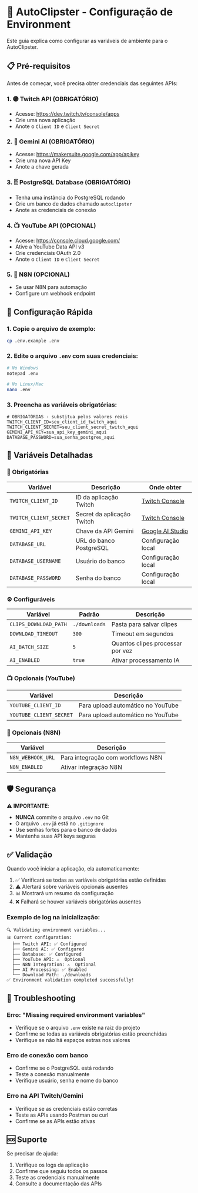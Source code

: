 # 🔧 AutoClipster - Configuração de Environment

Este guia explica como configurar as variáveis de ambiente para o AutoClipster.

## 📋 Pré-requisitos

Antes de começar, você precisa obter credenciais das seguintes APIs:

### 1. 🟣 Twitch API (OBRIGATÓRIO)
- Acesse: https://dev.twitch.tv/console/apps
- Crie uma nova aplicação
- Anote o `Client ID` e `Client Secret`

### 2. 🤖 Gemini AI (OBRIGATÓRIO)
- Acesse: https://makersuite.google.com/app/apikey
- Crie uma nova API Key
- Anote a chave gerada

### 3. 🗄️ PostgreSQL Database (OBRIGATÓRIO)
- Tenha uma instância do PostgreSQL rodando
- Crie um banco de dados chamado `autoclipster`
- Anote as credenciais de conexão

### 4. 📺 YouTube API (OPCIONAL)
- Acesse: https://console.cloud.google.com/
- Ative a YouTube Data API v3
- Crie credenciais OAuth 2.0
- Anote o `Client ID` e `Client Secret`

### 5. 🔗 N8N (OPCIONAL)
- Se usar N8N para automação
- Configure um webhook endpoint

## 🚀 Configuração Rápida

### 1. Copie o arquivo de exemplo:
```bash
cp .env.example .env
```

### 2. Edite o arquivo `.env` com suas credenciais:
```bash
# No Windows
notepad .env

# No Linux/Mac
nano .env
```

### 3. Preencha as variáveis obrigatórias:
```env
# OBRIGATÓRIAS - substitua pelos valores reais
TWITCH_CLIENT_ID=seu_client_id_twitch_aqui
TWITCH_CLIENT_SECRET=seu_client_secret_twitch_aqui
GEMINI_API_KEY=sua_api_key_gemini_aqui
DATABASE_PASSWORD=sua_senha_postgres_aqui
```

## 📖 Variáveis Detalhadas

### 🔑 Obrigatórias
| Variável | Descrição | Onde obter |
|----------|-----------|------------|
| `TWITCH_CLIENT_ID` | ID da aplicação Twitch | [Twitch Console](https://dev.twitch.tv/console/apps) |
| `TWITCH_CLIENT_SECRET` | Secret da aplicação Twitch | [Twitch Console](https://dev.twitch.tv/console/apps) |
| `GEMINI_API_KEY` | Chave da API Gemini | [Google AI Studio](https://makersuite.google.com/app/apikey) |
| `DATABASE_URL` | URL do banco PostgreSQL | Configuração local |
| `DATABASE_USERNAME` | Usuário do banco | Configuração local |
| `DATABASE_PASSWORD` | Senha do banco | Configuração local |

### ⚙️ Configuráveis
| Variável | Padrão | Descrição |
|----------|--------|-----------|
| `CLIPS_DOWNLOAD_PATH` | `./downloads` | Pasta para salvar clipes |
| `DOWNLOAD_TIMEOUT` | `300` | Timeout em segundos |
| `AI_BATCH_SIZE` | `5` | Quantos clipes processar por vez |
| `AI_ENABLED` | `true` | Ativar processamento IA |

### 📺 Opcionais (YouTube)
| Variável | Descrição |
|----------|-----------|
| `YOUTUBE_CLIENT_ID` | Para upload automático no YouTube |
| `YOUTUBE_CLIENT_SECRET` | Para upload automático no YouTube |

### 🔗 Opcionais (N8N)
| Variável | Descrição |
|----------|-----------|
| `N8N_WEBHOOK_URL` | Para integração com workflows N8N |
| `N8N_ENABLED` | Ativar integração N8N |

## 🛡️ Segurança

⚠️ **IMPORTANTE**: 
- **NUNCA** commite o arquivo `.env` no Git
- O arquivo `.env` já está no `.gitignore`
- Use senhas fortes para o banco de dados
- Mantenha suas API keys seguras

## ✅ Validação

Quando você iniciar a aplicação, ela automaticamente:

1. ✅ Verificará se todas as variáveis obrigatórias estão definidas
2. ⚠️ Alertará sobre variáveis opcionais ausentes
3. 📊 Mostrará um resumo da configuração
4. ❌ Falhará se houver variáveis obrigatórias ausentes

### Exemplo de log na inicialização:
```
🔍 Validating environment variables...
📊 Current configuration:
  ├── Twitch API: ✅ Configured
  ├── Gemini AI: ✅ Configured  
  ├── Database: ✅ Configured
  ├── YouTube API: ⚠️  Optional
  ├── N8N Integration: ⚠️  Optional
  ├── AI Processing: ✅ Enabled
  └── Download Path: ./downloads
✅ Environment validation completed successfully!
```

## 🐛 Troubleshooting

### Erro: "Missing required environment variables"
- Verifique se o arquivo `.env` existe na raiz do projeto
- Confirme se todas as variáveis obrigatórias estão preenchidas
- Verifique se não há espaços extras nos valores

### Erro de conexão com banco
- Confirme se o PostgreSQL está rodando
- Teste a conexão manualmente
- Verifique usuário, senha e nome do banco

### Erro na API Twitch/Gemini
- Verifique se as credenciais estão corretas
- Teste as APIs usando Postman ou curl
- Confirme se as APIs estão ativas

## 🆘 Suporte

Se precisar de ajuda:
1. Verifique os logs da aplicação
2. Confirme que seguiu todos os passos
3. Teste as credenciais manualmente
4. Consulte a documentação das APIs 
